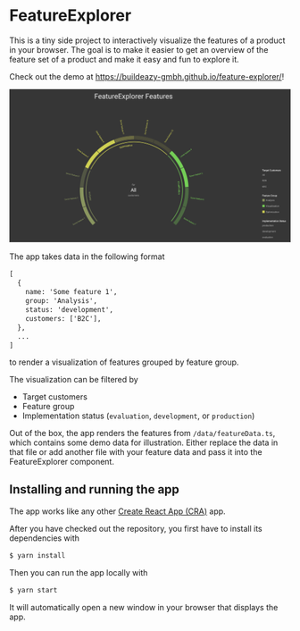 # FeatureExplorer

This is a tiny side project to interactively visualize the features of a product in your browser.
The goal is to make it easier to get an overview of the feature set of a product and make it easy and fun to explore it.

Check out the demo at https://buildeazy-gmbh.github.io/feature-explorer/!

![FeatureExplorer screenshot](screenshot.png)

The app takes data in the following format

```
[
  {
    name: 'Some feature 1',
    group: 'Analysis',
    status: 'development',
    customers: ['B2C'],
  },
  ...
]
```

to render a visualization of features grouped by feature group.

The visualization can be filtered by

- Target customers
- Feature group
- Implementation status (`evaluation`, `development`, or `production`)

Out of the box, the app renders the features from `/data/featureData.ts`, which contains some demo data for illustration.
Either replace the data in that file or add another file with your feature data and pass it into the FeatureExplorer component.

## Installing and running the app

The app works like any other [Create React App (CRA)](cra) app.

After you have checked out the repository, you first have to install its dependencies with

```bash
$ yarn install
```

Then you can run the app locally with

```bash
$ yarn start
```

It will automatically open a new window in your browser that displays the app.

<!-- Markdown link definitions -->

[cra]: https://github.com/facebook/create-react-app
